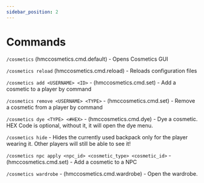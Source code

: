 ```yaml
---
sidebar_position: 2
---
```


# Commands

`/cosmetics` (hmccosmetics.cmd.default) - Opens Cosmetics GUI

`/cosmetics reload` (hmccosmetics.cmd.reload) - Reloads configuration files

`/cosmetics add <USERNAME> <ID>` - (hmccosmetics.cmd.set) - Add a cosmetic to a player by command

`/cosmetics remove <USERNAME> <TYPE>` - (hmccosmetics.cmd.set) - Remove a cosmetic from a player by command

`/cosmetics dye <TYPE> <#HEX>` - (hmccosmetics.cmd.dye) - Dye a cosmetic. HEX Code is optional, without it, it will open the dye menu.

`/cosmetics hide` - Hides the currently used backpack only for the player wearing it. Other players will still be able to see it!

`/cosmetics npc apply <npc_id> <cosmetic_type> <cosmetic_id>` - (hmccosmetics.cmd.set) - Add a cosmetic to a NPC

`/cosmetics wardrobe` - (hmccosmetics.cmd.wardrobe) - Open the wardrobe.

